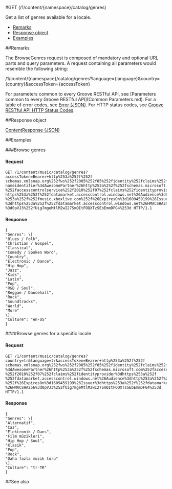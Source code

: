 #GET (/1/content/{namespace}/catalog/genres) 

Get a list of genres available for a locale.

-   [Remarks](#remarks)
-   [Response object](#response-object)
-   [Examples](#examples)

##Remarks


The BrowseGenres request is composed of mandatory and optional URL parts and query parameters. A request containing all parameters would resemble the following string:

/1/content/{namespace}/catalog/genres?language={language}&country={country}&accessToken={accessToken}

For parameters common to every Groove RESTful API, see [Parameters common to every Groove RESTful API](Common Parameters.md). For a table of error codes, see [Error (JSON)](JSON_Error.md). For HTTP status codes, see [Groove RESTful API HTTP Status Codes](HTTPStatusCodes.md).

##Response object


[ContentResponse (JSON)](JSON_ContentResponse.md)

##Examples

###Browse genres


#### Request
```
GET /1/content/music/catalog/genres?accessToken=Bearer+http%253a%252f%252f
schemas.xmlsoap.org%252fws%252f2005%252f05%252fidentity%252fclaims%252f
nameidentifier%3dAwesomePartner%26http%253a%252f%252fschemas.microsoft.com
%252faccesscontrolservice%252f2010%252f07%252fclaims%252fidentityprovider%3d
https%253a%252f%252fdatamarket.accesscontrol.windows.net%26Audience%3dhttp
%253a%252f%252fmusic.xboxlive.com%252f%26ExpiresOn%3d1609459199%26Issuer
%3dhttps%253a%252f%252fdatamarket.accesscontrol.windows.net%26HMACSHA256
%3d0pVJ3%252fUig7mgeMtlM2wI27SmQItFOQXTzSEbEmmDFG4%253d HTTP/1.1
```
#### Response
```   
{
"Genres": \[  
"Blues / Folk",  
"Christian / Gospel",
"Classical",
"Comedy / Spoken Word",
"Country",
"Electronic / Dance",
"Hip Hop",
"Jazz",
"Kids",
"Latin",
"Pop",
"R&B / Soul",
"Reggae / Dancehall",
"Rock",
"Soundtracks",
"World",
"More"
\],
"Culture": "en-US"
}
```
####Browse genres for a specific locale


#### Request
```
GET /1/content/music/catalog/genres?country=tr&language=tr&accessToken=Bearer+http%253a%252f%252f
schemas.xmlsoap.org%252fws%252f2005%252f05%252fidentity%252fclaims%252fnameidentifier
%3dAwesomePartner%26http%253a%252f%252fschemas.microsoft.com%252faccesscontrolservice
%252f2010%252f07%252fclaims%252fidentityprovider%3dhttps%253a%252f
%252fdatamarket.accesscontrol.windows.net%26Audience%3dhttp%253a%252f%252fmusic.xboxlive.com
%252f%26ExpiresOn%3d1609459199%26Issuer%3dhttps%253a%252f%252fdatamarket.accesscontrol.windows.net
%26HMACSHA256%3d0pVJ3%252fUig7mgeMtlM2wI27SmQItFOQXTzSEbEmmDFG4%253d HTTP/1.1
```
#### Response
```
{
"Genres": \[
"Alternatif",
"Caz",
"Elektronik / Dans",
"Film müzikleri",
"Hip Hop / Soul",
"Klasik",
"Pop",
"Rock",
"Daha fazla müzik türü"
\],
"Culture": "tr-TR"
}
``` 
##See also
